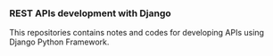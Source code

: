 ### REST APIs development with Django
This repositories contains notes and codes for developing APIs using Django Python Framework.
